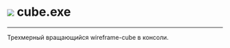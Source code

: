 # [![](http://kotya.tk/favicon.ico)](http://kotya.tk) cube.exe

---

Трехмерный вращающийся wireframe-cube в консоли.
